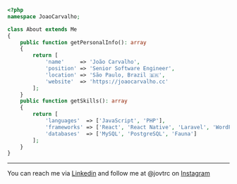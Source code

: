 ```php
<?php
namespace JoaoCarvalho;

class About extends Me
{
    public function getPersonalInfo(): array
    {
        return [
            'name'     => 'João Carvalho',
            'position' => 'Senior Software Engineer',
            'location' => 'São Paulo, Brazil 🇧🇷',
            'website'  => 'https://joaocarvalho.cc'
        ];
    }
    public function getSkills(): array
    {
        return [
            'languages'  => ['JavaScript', 'PHP'],
            'frameworks' => ['React', 'React Native', 'Laravel', 'WordPress'],
            'databases'  => ['MySQL', 'PostgreSQL', 'Fauna']
        ];
    }
}
```

---

You can reach me via [Linkedin](https://www.linkedin.com/in/jovtrc/) and follow me at @jovtrc on [Instagram](https://www.instagram.com/jovtrc)
